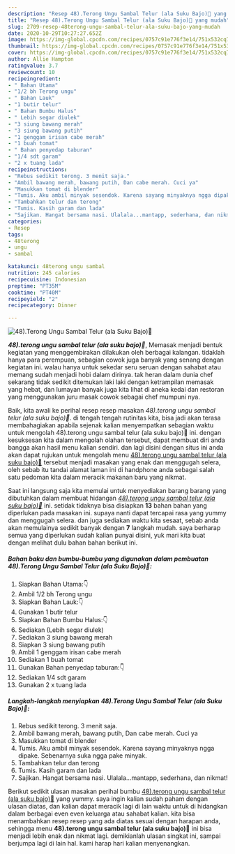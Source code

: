 ```yaml
---
description: "Resep 48).Terong Ungu Sambal Telur (ala Suku Bajo)🍆 yang mudah"
title: "Resep 48).Terong Ungu Sambal Telur (ala Suku Bajo)🍆 yang mudah"
slug: 2709-resep-48terong-ungu-sambal-telur-ala-suku-bajo-yang-mudah
date: 2020-10-29T10:27:27.652Z
image: https://img-global.cpcdn.com/recipes/0757c91e776f3e14/751x532cq70/48terong-ungu-sambal-telur-ala-suku-bajo🍆-foto-resep-utama.jpg
thumbnail: https://img-global.cpcdn.com/recipes/0757c91e776f3e14/751x532cq70/48terong-ungu-sambal-telur-ala-suku-bajo🍆-foto-resep-utama.jpg
cover: https://img-global.cpcdn.com/recipes/0757c91e776f3e14/751x532cq70/48terong-ungu-sambal-telur-ala-suku-bajo🍆-foto-resep-utama.jpg
author: Allie Hampton
ratingvalue: 3.7
reviewcount: 10
recipeingredient:
- " Bahan Utama"
- "1/2 bh Terong ungu"
- " Bahan Lauk"
- "1 butir telur"
- " Bahan Bumbu Halus"
- " Lebih segar diulek"
- "3 siung bawang merah"
- "3 siung bawang putih"
- "1 genggam irisan cabe merah"
- "1 buah tomat"
- " Bahan penyedap taburan"
- "1/4 sdt garam"
- "2 x tuang lada"
recipeinstructions:
- "Rebus sedikit terong. 3 menit saja."
- "Ambil bawang merah, bawang putih, Dan cabe merah. Cuci ya"
- "Masukkan tomat di blender"
- "Tumis. Aku ambil minyak sesendok. Karena sayang minyaknya ngga dipake. Sebenarnya suka ngga pake minyak."
- "Tambahkan telur dan terong"
- "Tumis. Kasih garam dan lada"
- "Sajikan. Hangat bersama nasi. Ulalala...mantapp, sederhana, dan nikmat!"
categories:
- Resep
tags:
- 48terong
- ungu
- sambal

katakunci: 48terong ungu sambal 
nutrition: 245 calories
recipecuisine: Indonesian
preptime: "PT35M"
cooktime: "PT40M"
recipeyield: "2"
recipecategory: Dinner

---
```



![48).Terong Ungu Sambal Telur (ala Suku Bajo)🍆](https://img-global.cpcdn.com/recipes/0757c91e776f3e14/751x532cq70/48terong-ungu-sambal-telur-ala-suku-bajo🍆-foto-resep-utama.jpg)

<b><i>48).terong ungu sambal telur (ala suku bajo)🍆</i></b>, Memasak menjadi bentuk kegiatan yang menggembirakan dilakukan oleh berbagai kalangan. tidaklah hanya para perempuan, sebagian cowok juga banyak yang senang dengan kegiatan ini. walau hanya untuk sekedar seru seruan dengan sahabat atau memang sudah menjadi hobi dalam dirinya. tak heran dalam dunia chef sekarang tidak sedikit ditemukan laki laki dengan ketrampilan memasak yang hebat, dan lumayan banyak juga kita lihat di aneka kedai dan restoran yang menggunakan juru masak cowok sebagai chef mumpuni nya.



Baik, kita awali ke perihal resep resep masakan <i>48).terong ungu sambal telur (ala suku bajo)🍆</i>. di tengah tengah rutinitas kita, bisa jadi akan terasa membahagiakan apabila sejenak kalian menyempatkan sebagian waktu untuk mengolah 48).terong ungu sambal telur (ala suku bajo)🍆 ini. dengan kesuksesan kita dalam mengolah olahan tersebut, dapat membuat diri anda bangga akan hasil menu kalian sendiri. dan lagi disini dengan situs ini anda akan dapat rujukan untuk mengolah menu <u>48).terong ungu sambal telur (ala suku bajo)🍆</u> tersebut menjadi masakan yang enak dan menggugah selera, oleh sebab itu tandai alamat laman ini di handphone anda sebagai salah satu pedoman kita dalam meracik makanan baru yang nikmat.


Saat ini langsung saja kita memulai untuk menyediakan barang barang yang dibutuhkan dalam membuat hidangan <u><i>48).terong ungu sambal telur (ala suku bajo)🍆</i></u> ini. setidak tidaknya bisa disiapkan <b>13</b> bahan bahan yang diperlukan pada masakan ini. supaya nanti dapat tercapai rasa yang yummy dan menggugah selera. dan juga sediakan waktu kita sesaat, sebab anda akan memulainya sedikit banyak dengan <b>7</b> langkah mudah. saya berharap semua yang diperlukan sudah kalian punyai disini, yuk mari kita buat dengan melihat dulu bahan bahan berikut ini.

<!--inarticleads1-->

##### Bahan baku dan bumbu-bumbu yang digunakan dalam pembuatan 48).Terong Ungu Sambal Telur (ala Suku Bajo)🍆:

1. Siapkan  Bahan Utama:👇
1. Ambil 1/2 bh Terong ungu
1. Siapkan  Bahan Lauk:👇
1. Gunakan 1 butir telur
1. Siapkan  Bahan Bumbu Halus:👇
1. Sediakan  (Lebih segar diulek)
1. Sediakan 3 siung bawang merah
1. Siapkan 3 siung bawang putih
1. Ambil 1 genggam irisan cabe merah
1. Sediakan 1 buah tomat
1. Gunakan  Bahan penyedap taburan:👇
1. Sediakan 1/4 sdt garam
1. Gunakan 2 x tuang lada




<!--inarticleads2-->

##### Langkah-langkah menyiapkan 48).Terong Ungu Sambal Telur (ala Suku Bajo)🍆:

1. Rebus sedikit terong. 3 menit saja.
1. Ambil bawang merah, bawang putih, Dan cabe merah. Cuci ya
1. Masukkan tomat di blender
1. Tumis. Aku ambil minyak sesendok. Karena sayang minyaknya ngga dipake. Sebenarnya suka ngga pake minyak.
1. Tambahkan telur dan terong
1. Tumis. Kasih garam dan lada
1. Sajikan. Hangat bersama nasi. Ulalala...mantapp, sederhana, dan nikmat!




Berikut sedikit ulasan masakan perihal bumbu <u>48).terong ungu sambal telur (ala suku bajo)🍆</u> yang yummy. saya ingin kalian sudah paham dengan ulasan diatas, dan kalian dapat meracik lagi di lain waktu untuk di hidangkan dalam berbagai even even keluarga atau sahabat kalian. kita bisa menambahkan resep resep yang ada diatas sesuai dengan harapan anda, sehingga menu <b>48).terong ungu sambal telur (ala suku bajo)🍆</b> ini bisa menjadi lebih enak dan nikmat lagi. demikianlah ulasan singkat ini, sampai berjumpa lagi di lain hal. kami harap hari kalian menyenangkan.
